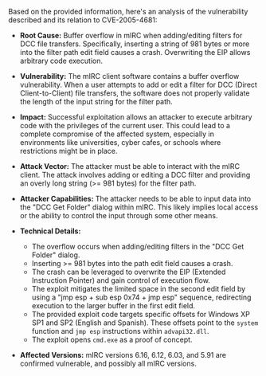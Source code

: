 Based on the provided information, here's an analysis of the vulnerability described and its relation to CVE-2005-4681:

*   **Root Cause:** Buffer overflow in mIRC when adding/editing filters for DCC file transfers. Specifically, inserting a string of 981 bytes or more into the filter path edit field causes a crash. Overwriting the EIP allows arbitrary code execution.

*   **Vulnerability:** The mIRC client software contains a buffer overflow vulnerability. When a user attempts to add or edit a filter for DCC (Direct Client-to-Client) file transfers, the software does not properly validate the length of the input string for the filter path.

*   **Impact:** Successful exploitation allows an attacker to execute arbitrary code with the privileges of the current user. This could lead to a complete compromise of the affected system, especially in environments like universities, cyber cafes, or schools where restrictions might be in place.

*   **Attack Vector:** The attacker must be able to interact with the mIRC client. The attack involves adding or editing a DCC filter and providing an overly long string (>= 981 bytes) for the filter path.

*   **Attacker Capabilities:** The attacker needs to be able to input data into the "DCC Get Folder" dialog within mIRC. This likely implies local access or the ability to control the input through some other means.

*   **Technical Details:**

    *   The overflow occurs when adding/editing filters in the "DCC Get Folder" dialog.
    *   Inserting >= 981 bytes into the path edit field causes a crash.
    *   The crash can be leveraged to overwrite the EIP (Extended Instruction Pointer) and gain control of execution flow.
    *   The exploit mitigates the limited space in the second edit field by using a "jmp esp + sub esp 0x74 + jmp esp" sequence, redirecting execution to the larger buffer in the first edit field.
    *   The provided exploit code targets specific offsets for Windows XP SP1 and SP2 (English and Spanish).  These offsets point to the `system` function and `jmp esp` instructions within `advapi32.dll`.
    *   The exploit opens `cmd.exe` as a proof of concept.

*   **Affected Versions:** mIRC versions 6.16, 6.12, 6.03, and 5.91 are confirmed vulnerable, and possibly all mIRC versions.